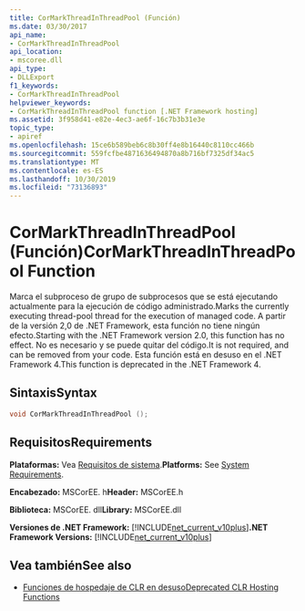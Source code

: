 ```yaml
---
title: CorMarkThreadInThreadPool (Función)
ms.date: 03/30/2017
api_name:
- CorMarkThreadInThreadPool
api_location:
- mscoree.dll
api_type:
- DLLExport
f1_keywords:
- CorMarkThreadInThreadPool
helpviewer_keywords:
- CorMarkThreadInThreadPool function [.NET Framework hosting]
ms.assetid: 3f958d41-e82e-4ec3-ae6f-16c7b3b31e3e
topic_type:
- apiref
ms.openlocfilehash: 15ce6b589beb6c8b30ff4e8b16440c8110cc466b
ms.sourcegitcommit: 559fcfbe4871636494870a8b716bf7325df34ac5
ms.translationtype: MT
ms.contentlocale: es-ES
ms.lasthandoff: 10/30/2019
ms.locfileid: "73136893"
---
```

# <a name="cormarkthreadinthreadpool-function"></a><span data-ttu-id="a2702-102">CorMarkThreadInThreadPool (Función)</span><span class="sxs-lookup"><span data-stu-id="a2702-102">CorMarkThreadInThreadPool Function</span></span>
<span data-ttu-id="a2702-103">Marca el subproceso de grupo de subprocesos que se está ejecutando actualmente para la ejecución de código administrado.</span><span class="sxs-lookup"><span data-stu-id="a2702-103">Marks the currently executing thread-pool thread for the execution of managed code.</span></span> <span data-ttu-id="a2702-104">A partir de la versión 2,0 de .NET Framework, esta función no tiene ningún efecto.</span><span class="sxs-lookup"><span data-stu-id="a2702-104">Starting with the .NET Framework version 2.0, this function has no effect.</span></span> <span data-ttu-id="a2702-105">No es necesario y se puede quitar del código.</span><span class="sxs-lookup"><span data-stu-id="a2702-105">It is not required, and can be removed from your code.</span></span> <span data-ttu-id="a2702-106">Esta función está en desuso en el .NET Framework 4.</span><span class="sxs-lookup"><span data-stu-id="a2702-106">This function is deprecated in the .NET Framework 4.</span></span>  
  
## <a name="syntax"></a><span data-ttu-id="a2702-107">Sintaxis</span><span class="sxs-lookup"><span data-stu-id="a2702-107">Syntax</span></span>  
  
```cpp  
void CorMarkThreadInThreadPool ();  
```  
  
## <a name="requirements"></a><span data-ttu-id="a2702-108">Requisitos</span><span class="sxs-lookup"><span data-stu-id="a2702-108">Requirements</span></span>  
 <span data-ttu-id="a2702-109">**Plataformas:** Vea [Requisitos de sistema](../../../../docs/framework/get-started/system-requirements.md).</span><span class="sxs-lookup"><span data-stu-id="a2702-109">**Platforms:** See [System Requirements](../../../../docs/framework/get-started/system-requirements.md).</span></span>  
  
 <span data-ttu-id="a2702-110">**Encabezado:** MSCorEE. h</span><span class="sxs-lookup"><span data-stu-id="a2702-110">**Header:** MSCorEE.h</span></span>  
  
 <span data-ttu-id="a2702-111">**Biblioteca:** MSCorEE. dll</span><span class="sxs-lookup"><span data-stu-id="a2702-111">**Library:** MSCorEE.dll</span></span>  
  
 <span data-ttu-id="a2702-112">**Versiones de .NET Framework:** [!INCLUDE[net_current_v10plus](../../../../includes/net-current-v10plus-md.md)]</span><span class="sxs-lookup"><span data-stu-id="a2702-112">**.NET Framework Versions:** [!INCLUDE[net_current_v10plus](../../../../includes/net-current-v10plus-md.md)]</span></span>  
  
## <a name="see-also"></a><span data-ttu-id="a2702-113">Vea también</span><span class="sxs-lookup"><span data-stu-id="a2702-113">See also</span></span>

- [<span data-ttu-id="a2702-114">Funciones de hospedaje de CLR en desuso</span><span class="sxs-lookup"><span data-stu-id="a2702-114">Deprecated CLR Hosting Functions</span></span>](../../../../docs/framework/unmanaged-api/hosting/deprecated-clr-hosting-functions.md)
